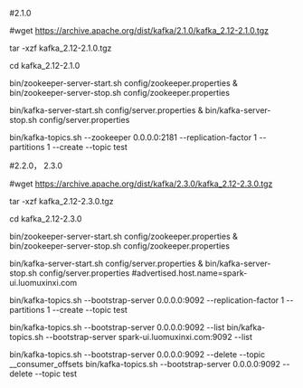 
#2.1.0

#wget https://archive.apache.org/dist/kafka/2.1.0/kafka_2.12-2.1.0.tgz

tar -xzf kafka_2.12-2.1.0.tgz

cd kafka_2.12-2.1.0

bin/zookeeper-server-start.sh config/zookeeper.properties &
bin/zookeeper-server-stop.sh config/zookeeper.properties

bin/kafka-server-start.sh config/server.properties &
bin/kafka-server-stop.sh config/server.properties

bin/kafka-topics.sh --zookeeper 0.0.0.0:2181 --replication-factor 1 --partitions 1 --create --topic test

#2.2.0， 2.3.0

#wget https://archive.apache.org/dist/kafka/2.3.0/kafka_2.12-2.3.0.tgz

tar -xzf kafka_2.12-2.3.0.tgz

cd kafka_2.12-2.3.0

bin/zookeeper-server-start.sh config/zookeeper.properties &
bin/zookeeper-server-stop.sh config/zookeeper.properties

bin/kafka-server-start.sh config/server.properties &
bin/kafka-server-stop.sh config/server.properties
#advertised.host.name=spark-ui.luomuxinxi.com

bin/kafka-topics.sh --bootstrap-server 0.0.0.0:9092 --replication-factor 1 --partitions 1 --create --topic test

bin/kafka-topics.sh --bootstrap-server 0.0.0.0:9092 --list
bin/kafka-topics.sh --bootstrap-server spark-ui.luomuxinxi.com:9092 --list

bin/kafka-topics.sh --bootstrap-server 0.0.0.0:9092 --delete --topic __consumer_offsets
bin/kafka-topics.sh --bootstrap-server 0.0.0.0:9092 --delete --topic test
